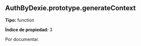 ## AuthByDexie.prototype.generateContext

**Tipo:** function

**Índice de propiedad:** 3

Por documentar.



